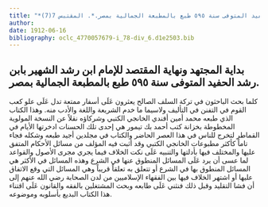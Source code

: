 ```yaml
---
title: "*مطبوعات ومخطوطات : بداية المجتهد ونهاية المقتصد للإمام ابن رشد الشهير بابن رشد الحفيد المتوفى سنة ٥٩٥ طبع بالمطبعة الجمالية بمصر.*. المقتبس 7(7)"
author: 
date: 1912-06-16
bibliography: oclc_4770057679-i_78-div_6.d1e2503.bib
---
```




##  بداية المجتهد ونهاية المقتصد   للإمام ابن رشد الشهير بابن رشد الحفيد المتوفى سنة  ٥٩٥  طبع   بالمطبعة الجمالية بمصر. 


 كلما بحث الباحثون في تركة السلف الصالح يعثرون عَلَى أسفار ممتعة تدل عَلَى علو كعب القوم في التفنن في التأليف ولاسيما ما خدم الشريعة واللغة والأدب منه. وهذا الكتاب الذي طبعه محمد أمين أفندي الخانجي الكتبي وشركاؤه نقلاً عن النسخة المولوية المخطوطة بخزانة كتب  أحمد  بك  تيمور  هي  إحدى  تلك الحسنات ادخرتها الأيام في القماطر لتخرج للناس في هذا العصر الحاضر والكتاب في مجلدين أجيد طبعه وشكله فجاء تاماً كأكثر مطبوعات الخانجي الكتبي وقد أثبت فيه المؤلف من مسائل الأحكام المتفق عليها والمختلف فيها بأدلتها والتنبيه عَلَى نكت الخلاف فيما يجري مجرى الأصول والقواعد لما عسى أن يرد عَلَى المسائل المنطوق عنها في الشرع وهذه المسائل في الأكثر هي المسائل المنطوق بها في الشرع أو تتعلق به تعلقاً قريباً وهي المسائل التي وقع الاتفاق عليها أو اشتهر الخلاف فيها بين الفقهاء الإسلاميين من لدن الصحابة رضي الله عنهم إلى أن فشا التقليد وقبل ذلك فنثني عَلَى طابعه وبحث المشتغلين بالفقه والقانون عَلَى اقتناء هذا الكتاب البديع بأسلوبه وموضوعه. 
